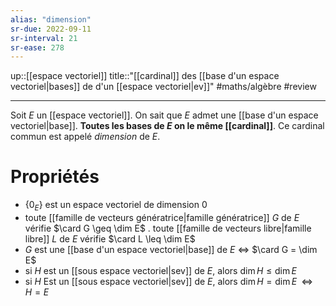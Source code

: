```yaml
---
alias: "dimension"
sr-due: 2022-09-11
sr-interval: 21
sr-ease: 278
---
```

up::[[espace vectoriel]]
title::"[[cardinal]] des [[base d'un espace vectoriel|bases]] de d'un [[espace vectoriel|ev]]"
#maths/algèbre #review 

----
Soit $E$ un [[espace vectoriel]].
On sait que $E$ admet une [[base d'un espace vectoriel|base]].
**Toutes les bases de $E$ on le même [[cardinal]]**.
Ce cardinal commun est appelé _dimension_ de $E$.

# Propriétés
 - $\{0_E\}$ est un espace vectoriel de dimension 0
 - toute [[famille de vecteurs génératrice|famille génératrice]] $G$ de $E$ vérifie $\card G \geq \dim E$ 
 . toute [[famille de vecteurs libre|famille libre]] $L$ de $E$ vérifie $\card L \leq \dim E$
 - $G$ est une [[base d'un espace vectoriel|base]] de $E$    $\iff$    $\card G = \dim E$
 - si $H$ est un [[sous espace vectoriel|sev]] de $E$, alors $\dim H \leq \dim E$
 - si $H$ Est un [[sous espace vectoriel|sev]] de $E$, alors $\dim H = \dim E \;\;\iff\;\; H = E$
